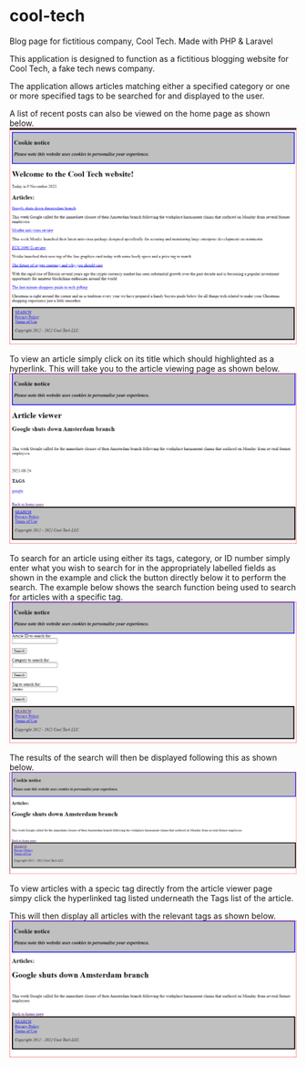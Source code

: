 # cool-tech
Blog page for fictitious company, Cool Tech. Made with PHP &amp; Laravel

This application is designed to function as a fictitious blogging website for Cool Tech, a fake tech news company.

The application allows articles matching either a specified category or one or more specified tags to be searched for and displayed to the user. 

A list of recent posts can also be viewed on the home page as shown below.
![Landing page](landingpage.PNG)

To view an article simply click on its title which should highlighted as a hyperlink. This will take you to the article viewing page as shown below.
![Article viewer](articleview.PNG)

To search for an article using either its tags, category, or ID number simply enter what you wish to search for in the appropriately labelled fields as shown in the example and click the button directly below it to perform the search. The example below shows the search function being used to search for articles with a specific tag.
![Tag search](searchpage.PNG)

The results of the search will then be displayed following this as shown below.
![Tag search results](searchtagresults.PNG) 

To view articles with a specic tag directly from the article viewer page simpy click the hyperlinked tag listed underneath the Tags list of the article.

This will then display all articles with the relevant tags as shown below.
![Tag filter](tagview.PNG)
